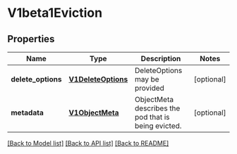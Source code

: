 # V1beta1Eviction

## Properties
Name | Type | Description | Notes
------------ | ------------- | ------------- | -------------
**delete_options** | [**V1DeleteOptions**](V1DeleteOptions.md) | DeleteOptions may be provided | [optional] 
**metadata** | [**V1ObjectMeta**](V1ObjectMeta.md) | ObjectMeta describes the pod that is being evicted. | [optional] 

[[Back to Model list]](../README.md#documentation-for-models) [[Back to API list]](../README.md#documentation-for-api-endpoints) [[Back to README]](../README.md)



